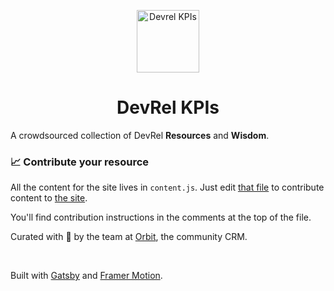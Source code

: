   <p align="center">
    <a href="https://devrel-kpis.com/">
      <img alt="Devrel KPIs" src="https://devrel-kpis.com/logo.svg" width="100" />
    </a>
</p>
<h1 align="center">DevRel KPIs
</h1>

A crowdsourced collection of DevRel **Resources** and **Wisdom**.

### 📈 Contribute your resource

All the content for the site lives in `content.js`. Just edit [that file](https://github.com/orbit-love/devrel-kpis/blob/master/content.js) to contribute content to [the site](https://devrel-kpis.com). 

You'll find contribution instructions in the comments at the top of the file. 

Curated with 💜 by the team at [Orbit](http://orbit.love), the community CRM. 

<br>

Built with [Gatsby](https://www.gatsbyjs.org) and [Framer Motion](https://www.framer.com/motion/).
